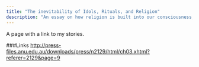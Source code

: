 ```yaml
---
title: "The inevitability of Idols, Rituals, and Religion"
description: "An essay on how religion is built into our consciousness, even if we do not call it a religion. "
---
```

A page with a link to my stories.

###Links
http://press-files.anu.edu.au/downloads/press/n2129/html/ch03.xhtml?referer=2129&page=9

